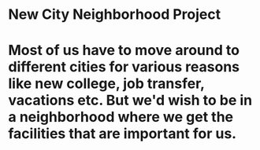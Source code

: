 <h1>New City Neighborhood Project <h1>

Most of us have to move around to different cities for various reasons like new college, job transfer, vacations etc. But we'd wish to be in a neighborhood where we get the facilities that are important for us.
